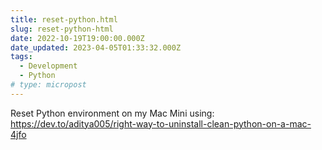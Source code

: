 ```yaml
---
title: reset-python.html
slug: reset-python-html
date: 2022-10-19T19:00:00.000Z
date_updated: 2023-04-05T01:33:32.000Z
tags: 
  - Development
  - Python
# type: micropost
---
```


Reset Python environment on my Mac Mini using: https://dev.to/aditya005/right-way-to-uninstall-clean-python-on-a-mac-4jfo
